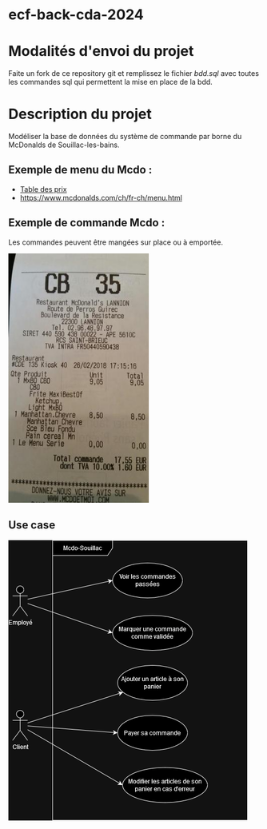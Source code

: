 # ecf-back-cda-2024

# Modalités d'envoi du projet
Faite un fork de ce repository git et remplissez le fichier *bdd.sql* avec toutes les commandes sql qui permettent la mise en place de la bdd.

# Description du projet
Modéliser la base de données du système de commande par borne du McDonalds de Souillac-les-bains.

## Exemple de  menu du Mcdo :
- [Table des prix](PRIX-.pdf)
- https://www.mcdonalds.com/ch/fr-ch/menu.html

## Exemple de commande Mcdo :
Les commandes peuvent être mangées sur place ou à emportée.

![alt text](mcdonald_s_02211300_194510247.jpeg)

##  Use case
![alt text](use-case-mcdo.png)